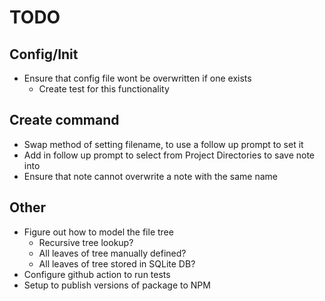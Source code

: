 # TODO

## Config/Init

- Ensure that config file wont be overwritten if one exists
  - Create test for this functionality

## Create command

- Swap method of setting filename, to use a follow up prompt to set it
- Add in follow up prompt to select from Project Directories to save note into
- Ensure that note cannot overwrite a note with the same name

## Other

- Figure out how to model the file tree
  - Recursive tree lookup?
  - All leaves of tree manually defined?
  - All leaves of tree stored in SQLite DB?
- Configure github action to run tests
- Setup to publish versions of package to NPM
